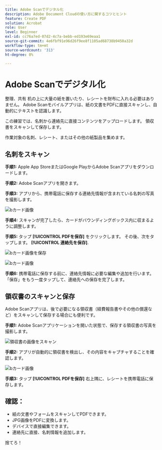 ```yaml
---
title: Adobe Scanでデジタル化
description: Adobe Document Cloudの使い方に関するコツとヒント
feature: Create PDF
solution: Acrobat
role: User
level: Beginner
exl-id: cc76a7ed-07d2-4c7a-bebb-ed193e69eaa1
source-git-commit: 4e6fbf91e96d26f9ee8f1105ad68738b9450a32d
workflow-type: tm+mt
source-wordcount: '313'
ht-degree: 0%

---
```


# Adobe Scanでデジタル化

整理、共有 机の上に大量の紙を置いたり、レシートを財布に入れる必要はありません。 Adobe Scanモバイルアプリは、紙の文書をPDFに直接スキャンし、自動的にテキストを認識します。

この練習では、名刺から連絡先に直接コンテンツをアップロードします。 領収書をスキャンして保存します。

作業対象の名刺、レシート、またはその他の紙製品を集めます。

## 名刺をスキャン

**手順1:** Apple App StoreまたはGoogle PlayからAdobe Scanアプリをダウンロードします。

**手順2:** Adobe Scanアプリを開きます。

**手順3:** アプリから、携帯電話に保存する連絡先情報が含まれている名刺の写真を撮影します。

![bカード画像](assets/scanbcard.png)


**手順4:** スキャンが完了したら、カードがバウンディングボックス内に収まるように調整します。

**手順5:** タップ **[!UICONTROL PDFを保存]** をクリックします。 その後、次をタップします。 **[!UICONTROL 連絡先を保存]**.


![bカード画像を保存](assets/savecontact.jpg)

![bカード画像](assets/savecontact.png)

**手順6:** 携帯電話に保存する前に、連絡先情報に必要な編集や追加を行います。 「保存」をもう一度タップして、連絡先への保存を完了します。

## 領収書のスキャンと保存

Adobe Scanアプリは、後で必要になる領収書（経費報告書やその他の償還など）をスキャンして保存する場合にも便利です。

**手順1:** Adobe Scanアプリケーションを開いた状態で、保存する領収書の写真を撮影します。

![領収書の画像をスキャン](assets/scanreceipt.png)


**手順2:** アプリが自動的に領収書を検出し、その内容をキャプチャすることを確認します。

![bカード画像](assets/receiptoutput.jpg)

**手順3:** タップ **[!UICONTROL PDFを保存]** 右上隅に、レシートを携帯電話に保存します。


## 確認：

* 紙の文書やフォームをスキャンしてPDFできます。
* JPG画像をPDFに変換します。
* デバイスで直接編集できます。
* 連絡先に直接、名刺情報を追加します。

捨てろ！
